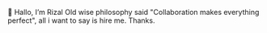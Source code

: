 👋 Hallo, I’m Rizal
Old wise philosophy said "Collaboration makes everything perfect", all i want to say is hire me.
Thanks.

<!---
RizalAnas00/RizalAnas00 is a ✨ special ✨ repository because its `README.md` (this file) appears on your GitHub profile.
You can click the Preview link to take a look at your changes.
--->
